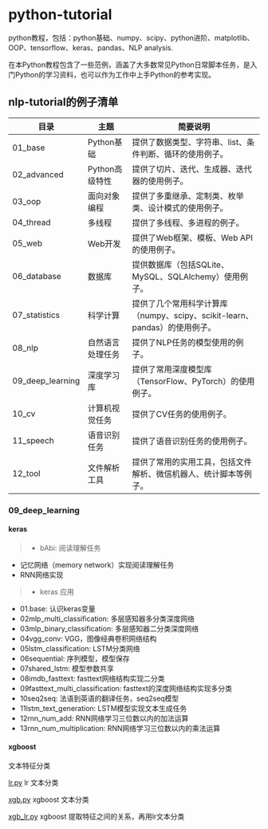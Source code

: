 # python-tutorial
python教程，包括：python基础、numpy、scipy、python进阶、matplotlib、OOP、tensorflow、keras、pandas、NLP analysis.



在本Python教程包含了一些范例，涵盖了大多数常见Python日常脚本任务，是入门Python的学习资料，也可以作为工作中上手Python的参考实现。


## nlp-tutorial的例子清单

| **目录**  | **主题**                                           | 简要说明                                                      |
| --------------------- | ------------------------------------------------------------ | ------------------------------------------------------------ |
| 01_base       | Python基础    | 提供了数据类型、字符串、list、条件判断、循环的使用例子。 |
| 02_advanced       | Python高级特性    | 提供了切片、迭代、生成器、迭代器的使用例子。 |
| 03_oop       | 面向对象编程    | 提供了多重继承、定制类、枚举类、设计模式的使用例子。   |
| 04_thread       | 多线程    | 提供了多线程、多进程的例子。 |
| 05_web      | Web开发    | 提供了Web框架、模板、Web API的使用例子。 |
| 06_database       | 数据库    | 提供数据库（包括SQLite、MySQL、SQLAlchemy）使用例子。 |
| 07_statistics    | 科学计算 | 提供了几个常用科学计算库（numpy、scipy、scikit-learn、pandas）的使用例子。 |
| 08_nlp       | 自然语言处理任务    | 提供了NLP任务的模型使用的例子。 |
| 09_deep_learning | 深度学习库    | 提供了常用深度模型库（TensorFlow、PyTorch）的使用例子。|
| 10_cv | 计算机视觉任务    | 提供了CV任务的使用例子。|
| 11_speech | 语音识别任务    | 提供了语音识别任务的使用例子。|
| 12_tool | 文件解析工具    | 提供了常用的实用工具，包括文件解析、微信机器人、统计脚本等例子。|



### 09_deep_learning
#### keras 
> * bAbi: 阅读理解任务
  * 记忆网络（memory network）实现阅读理解任务
  * RNN网络实现
> * keras 应用
  * 01.base: 认识keras变量
  * 02mlp_multi_classification: 多层感知器多分类深度网络
  * 03mlp_binary_classification: 多层感知器二分类深度网络
  * 04vgg_conv: VGG，图像经典卷积网络结构
  * 05lstm_classification: LSTM分类网络
  * 06sequential: 序列模型，模型保存
  * 07shared_lstm: 模型参数共享
  * 08imdb_fasttext: fasttext网络结构实现二分类
  * 09fasttext_multi_classification: fasttext的深度网络结构实现多分类
  * 10seq2seq: 法语到英语的翻译任务，seq2seq模型
  * 11lstm_text_generation: LSTM模型实现文本生成任务
  * 12rnn_num_add: RNN网络学习三位数以内的加法运算
  * 13rnn_num_multiplication: RNN网络学习三位数以内的乘法运算

#### xgboost 
文本特征分类

[lr.py](lr.py)
lr 文本分类

[xgb.py](xgb.py)
xgboost 文本分类


[xgb_lr.py](xgb_lr.py)
xgboost 提取特征之间的关系，再用lr文本分类